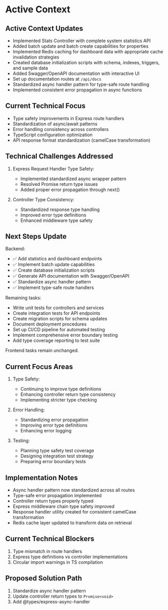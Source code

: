 # Active Context

## Active Context Updates

- Implemented Stats Controller with complete system statistics API
- Added batch update and batch create capabilities for properties
- Implemented Redis caching for dashboard data with appropriate cache invalidation strategies
- Created database initialization scripts with schema, indexes, triggers, and sample data
- Added Swagger/OpenAPI documentation with interactive UI
- Set up documentation routes at `/api/docs`
- Standardized async handler pattern for type-safe route handling
- Implemented consistent error propagation in async functions

## Current Technical Focus

- Type safety improvements in Express route handlers
- Standardization of async/await patterns
- Error handling consistency across controllers
- TypeScript configuration optimization
- API response format standardization (camelCase transformation)

## Technical Challenges Addressed

1. Express Request Handler Type Safety:

   - Implemented standardized async wrapper pattern
   - Resolved Promise<void> return type issues
   - Added proper error propagation through next()

2. Controller Type Consistency:
   - Standardized response type handling
   - Improved error type definitions
   - Enhanced middleware type safety

## Next Steps Update

Backend:

- ✅ Add statistics and dashboard endpoints
- ✅ Implement batch update capabilities
- ✅ Create database initialization scripts
- ✅ Generate API documentation with Swagger/OpenAPI
- ✅ Standardize async handler pattern
- ✅ Implement type-safe route handlers

Remaining tasks:

- Write unit tests for controllers and services
- Create integration tests for API endpoints
- Create migration scripts for schema updates
- Document deployment procedures
- Set up CI/CD pipeline for automated testing
- Implement comprehensive error boundary testing
- Add type coverage reporting to test suite

Frontend tasks remain unchanged.

## Current Focus Areas

1. Type Safety:

   - Continuing to improve type definitions
   - Enhancing controller return type consistency
   - Implementing stricter type checking

2. Error Handling:

   - Standardizing error propagation
   - Improving error type definitions
   - Enhancing error logging

3. Testing:
   - Planning type safety test coverage
   - Designing integration test strategy
   - Preparing error boundary tests

## Implementation Notes

- Async handler pattern now standardized across all routes
- Type-safe error propagation implemented
- Controller return types properly typed
- Express middleware chain type safety improved
- Response handler utility created for consistent camelCase transformation
- Redis cache layer updated to transform data on retrieval

## Current Technical Blockers

1. Type mismatch in route handlers
2. Express type definitions vs controller implementations
3. Circular import warnings in TS compilation

## Proposed Solution Path

1. Standardize async handler pattern
2. Update controller return types to `Promise<void>`
3. Add @types/express-async-handler
